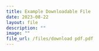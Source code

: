 ```yaml
---
title: Example Downloadable File
date: 2023-08-22
layout: file
description: ""
image: ""
file_url: /files/download pdf.pdf
---
```

